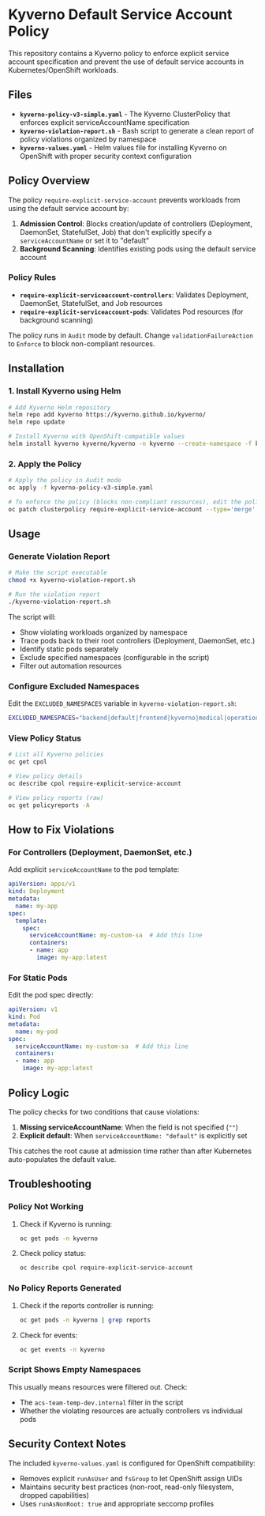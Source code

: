# Kyverno Default Service Account Policy

This repository contains a Kyverno policy to enforce explicit service account specification and prevent the use of default service accounts in Kubernetes/OpenShift workloads.

## Files

- **`kyverno-policy-v3-simple.yaml`** - The Kyverno ClusterPolicy that enforces explicit serviceAccountName specification
- **`kyverno-violation-report.sh`** - Bash script to generate a clean report of policy violations organized by namespace
- **`kyverno-values.yaml`** - Helm values file for installing Kyverno on OpenShift with proper security context configuration

## Policy Overview

The policy `require-explicit-service-account` prevents workloads from using the default service account by:

1. **Admission Control**: Blocks creation/update of controllers (Deployment, DaemonSet, StatefulSet, Job) that don't explicitly specify a `serviceAccountName` or set it to "default"
2. **Background Scanning**: Identifies existing pods using the default service account

### Policy Rules

- **`require-explicit-serviceaccount-controllers`**: Validates Deployment, DaemonSet, StatefulSet, and Job resources
- **`require-explicit-serviceaccount-pods`**: Validates Pod resources (for background scanning)

The policy runs in `Audit` mode by default. Change `validationFailureAction` to `Enforce` to block non-compliant resources.

## Installation

### 1. Install Kyverno using Helm

```bash
# Add Kyverno Helm repository
helm repo add kyverno https://kyverno.github.io/kyverno/
helm repo update

# Install Kyverno with OpenShift-compatible values
helm install kyverno kyverno/kyverno -n kyverno --create-namespace -f kyverno-values.yaml
```

### 2. Apply the Policy

```bash
# Apply the policy in Audit mode
oc apply -f kyverno-policy-v3-simple.yaml

# To enforce the policy (blocks non-compliant resources), edit the policy:
oc patch clusterpolicy require-explicit-service-account --type='merge' -p='{"spec":{"validationFailureAction":"Enforce"}}'
```

## Usage

### Generate Violation Report

```bash
# Make the script executable
chmod +x kyverno-violation-report.sh

# Run the violation report
./kyverno-violation-report.sh
```

The script will:
- Show violating workloads organized by namespace
- Trace pods back to their root controllers (Deployment, DaemonSet, etc.)
- Identify static pods separately
- Exclude specified namespaces (configurable in the script)
- Filter out automation resources

### Configure Excluded Namespaces

Edit the `EXCLUDED_NAMESPACES` variable in `kyverno-violation-report.sh`:

```bash
EXCLUDED_NAMESPACES="backend|default|frontend|kyverno|medical|operations|payments|stackrox"
```

### View Policy Status

```bash
# List all Kyverno policies
oc get cpol

# View policy details
oc describe cpol require-explicit-service-account

# View policy reports (raw)
oc get policyreports -A
```

## How to Fix Violations

### For Controllers (Deployment, DaemonSet, etc.)

Add explicit `serviceAccountName` to the pod template:

```yaml
apiVersion: apps/v1
kind: Deployment
metadata:
  name: my-app
spec:
  template:
    spec:
      serviceAccountName: my-custom-sa  # Add this line
      containers:
      - name: app
        image: my-app:latest
```

### For Static Pods

Edit the pod spec directly:

```yaml
apiVersion: v1
kind: Pod
metadata:
  name: my-pod
spec:
  serviceAccountName: my-custom-sa  # Add this line
  containers:
  - name: app
    image: my-app:latest
```

## Policy Logic

The policy checks for two conditions that cause violations:

1. **Missing serviceAccountName**: When the field is not specified (`""`)
2. **Explicit default**: When `serviceAccountName: "default"` is explicitly set

This catches the root cause at admission time rather than after Kubernetes auto-populates the default value.

## Troubleshooting

### Policy Not Working

1. Check if Kyverno is running:
   ```bash
   oc get pods -n kyverno
   ```

2. Check policy status:
   ```bash
   oc describe cpol require-explicit-service-account
   ```

### No Policy Reports Generated

1. Check if the reports controller is running:
   ```bash
   oc get pods -n kyverno | grep reports
   ```

2. Check for events:
   ```bash
   oc get events -n kyverno
   ```

### Script Shows Empty Namespaces

This usually means resources were filtered out. Check:
- The `acs-team-temp-dev.internal` filter in the script
- Whether the violating resources are actually controllers vs individual pods

## Security Context Notes

The included `kyverno-values.yaml` is configured for OpenShift compatibility:
- Removes explicit `runAsUser` and `fsGroup` to let OpenShift assign UIDs
- Maintains security best practices (non-root, read-only filesystem, dropped capabilities)
- Uses `runAsNonRoot: true` and appropriate seccomp profiles
